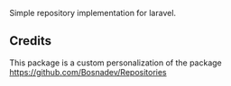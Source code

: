 Simple repository implementation for laravel.

## Credits

This package is a custom personalization of the package https://github.com/Bosnadev/Repositories
